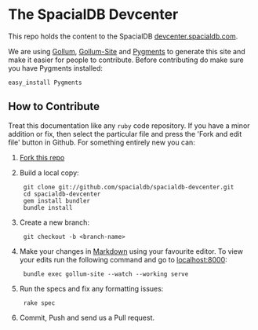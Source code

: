 # The SpacialDB Devcenter

This repo holds the content to the SpacialDB [devcenter.spacialdb.com][dev-center].

We are using [Gollum][gollum], [Gollum-Site][gol-site] and [Pygments][pygments-site] to generate this site and make it easier for people to contribute. Before contributing do make sure you have Pygments installed:

    easy_install Pygments

## How to Contribute

Treat this documentation like any `ruby` code repository. If you have a minor addition or fix, then select the particular file and press the 'Fork and edit file' button in Github. For something entirely new you can:

1. [Fork this repo][spacialdb-devcenter]

2. Build a local copy:

        git clone git://github.com/spacialdb/spacialdb-devcenter.git
        cd spacialdb-devcenter
        gem install bundler
        bundle install


3. Create a new branch:

        git checkout -b <branch-name>


4. Make your changes in [Markdown][markdown] using your favourite editor. To view your edits run the following command and go to [localhost:8000][localhost]:

        bundle exec gollum-site --watch --working serve


5. Run the specs and fix any formatting issues:

        rake spec

6. Commit, Push and send us a Pull request.

[dev-center]: http://devcenter.spacialdb.com
[spacialdb-devcenter]: https://github.com/spacialdb/spacialdb-devcenter
[gollum]:     https://github.com/github/gollum "Gollum Repo"
[gol-site]:   https://github.com/dreverri/gollum-site "Gollum-Site Repo"
[pygments-site]: http://pygments.org/ "Pygments a generic syntax highlighter"
[markdown]: http://daringfireball.net/projects/markdown/ "Markdown"
[localhost]: http://localhost:8000 "Gollum-site frontend"